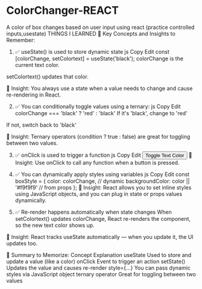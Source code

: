# ColorChanger-REACT
A color of box changes based on user input using react (practice controlled inputs,usestate)
THINGS I LEARNED
🧠 Key Concepts and Insights to Remember:
1. ✅ useState() is used to store dynamic state
js
Copy
Edit
const [colorChange, setColortext] = useState('black');
colorChange is the current text color.

setColortext() updates that color.

📌 Insight: You always use a state when a value needs to change and cause re-rendering in React.

2. ✅ You can conditionally toggle values using a ternary:
js
Copy
Edit
colorChange === 'black' ? 'red' : 'black'
If it's 'black', change to 'red'

If not, switch back to 'black'

📌 Insight: Ternary operators (condition ? true : false) are great for toggling between two values.

3. ✅ onClick is used to trigger a function
js
Copy
Edit
<button onClick={handleText}>Toggle Text Color</button>
📌 Insight: Use onClick to call any function when a button is pressed.

4. ✅ You can dynamically apply styles using variables
js
Copy
Edit
const boxStyle = {
  color: colorChange, // dynamic
  backgroundColor: color || '#f9f9f9' // from props
};
📌 Insight: React allows you to set inline styles using JavaScript objects, and you can plug in state or props values dynamically.

5. ✅ Re-render happens automatically when state changes
When setColortext() updates colorChange, React re-renders the component, so the new text color shows up.

📌 Insight: React tracks useState automatically — when you update it, the UI updates too.

🧠 Summary to Memorize:
Concept	Explanation
useState	Used to store and update a value (like a color)
onClick	Event to trigger an action
setState()	Updates the value and causes re-render
style={...}	You can pass dynamic styles via JavaScript object
ternary operator	Great for toggling between two values


